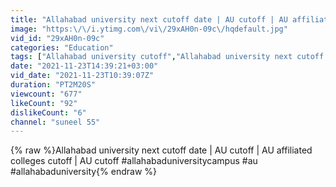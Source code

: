```yaml
---
title: "Allahabad university next cutoff date | AU cutoff | AU affiliated colleges cutoff | AU cutoff"
image: "https:\/\/i.ytimg.com\/vi\/29xAH0n-09c\/hqdefault.jpg"
vid_id: "29xAH0n-09c"
categories: "Education"
tags: ["Allahabad university cutoff","Allahabad university next cutoff date","Allahabad university next cutoff kab aaegi?"]
date: "2021-11-23T14:39:21+03:00"
vid_date: "2021-11-23T10:39:07Z"
duration: "PT2M20S"
viewcount: "677"
likeCount: "92"
dislikeCount: "6"
channel: "suneel 55"
---
```

{% raw %}Allahabad university next cutoff date | AU cutoff | AU affiliated colleges cutoff | AU cutoff #allahabaduniversitycampus #au<br />#allahabaduniversity{% endraw %}
